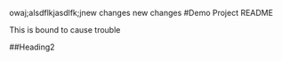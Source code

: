 owaj;alsdflkjasdlfk;jnew changes new changes #Demo Project README

This is bound to cause trouble

##Heading2